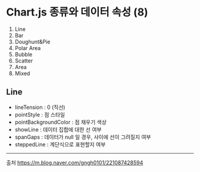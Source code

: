 # Chart.js 종류와 데이터 속성 (8)
1. Line
2. Bar
3. Doughunt&Pie
4. Polar Area
5. Bubble
6. Scatter
7. Area
8. Mixed

## Line
- lineTension : 0 (직선)
- pointStyle : 점 스타일
- pointBackgroundColor : 점 채우기 색상
- showLine : 데이터 집합에 대한 선 여부
- spanGaps : 데이터가 null 일 경우, 사이에 선이 그려질지 여부
- steppedLine : 계단식으로 표현할지 여부

---
출처 https://m.blog.naver.com/gngh0101/221087428594
